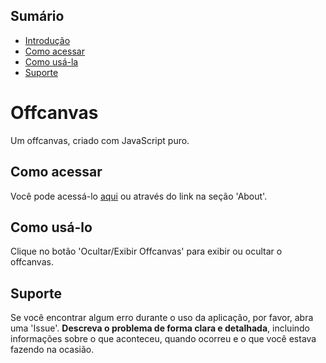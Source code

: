 ## Sumário

- [Introdução](#introdução)
- [Como acessar](#como-acessar)
- [Como usá-la](#como-usá-la)
- [Suporte](#suporte)

**<h1 id="introdução">Offcanvas</h1>**

Um offcanvas, criado com JavaScript puro.

<h2 id="como-acessar">Como acessar</h2>

Você pode acessá-lo [aqui](https://offcanvas-gal.netlify.app/) ou através do link na seção 'About'.


<h2 id="como-usá-la">Como usá-lo</h2>

Clique no botão 'Ocultar/Exibir Offcanvas' para exibir ou ocultar o offcanvas.

<h2 id="suporte">Suporte</h2>

Se você encontrar algum erro durante o uso da aplicação, por favor, abra uma 'Issue'. **Descreva o problema de forma clara e detalhada**, incluindo informações sobre o que aconteceu, quando ocorreu e o que você estava fazendo na ocasião.